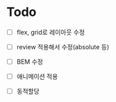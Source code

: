 # Todo

-[  ] flex, grid로 레이아웃 수정
-[  ] review 적용해서 수정(absolute 등)
-[  ] BEM 수정

-[  ] 애니메이션 적용
-[  ] 동적할당

